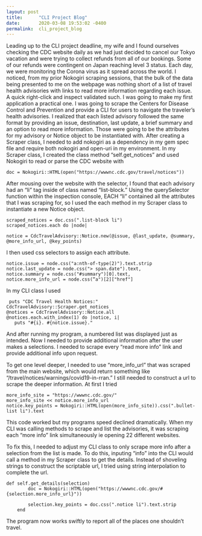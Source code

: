 ```yaml
---
layout: post
title:      "CLI Project Blog"
date:       2020-03-08 19:53:02 -0400
permalink:  cli_project_blog
---
```



Leading up to the CLI project deadline, my wife and I found ourselves checking the CDC website daily as we had just decided to cancel our Tokyo vacation and were trying to collect refunds from all of our bookings. Some of our refunds were contingent on Japan reaching level 3 status. Each day, we were monitoring the Corona virus as it spread across the world. 
I noticed, from my prior Nokogiri scraping sessions, that the bulk of the data being presented to me on the webpage was nothing short of a list of travel health advisories with links to read more information regarding each issue. A quick right-click and inspect validated such. I was going to make my first application a practical one. I was going to scrape the Centers for Disease Control and Prevention and provide a CLI for users to navigate the traveler’s health advisories.
I realized that each listed advisory followed the same format by providing an issue, destination, last update, a brief summary and an option to read more information. Those were going to be the attributes for my advisory or Notice object to be instantiated with.
After creating a Scraper class, I needed to add nokogiri as a dependency in my gem spec file and require both nokogiri and open-uri in my environment. In my Scraper class, I created the class method “self.get_notices” and used Nokogiri to read or parse the CDC website with
```
doc = Nokogiri::HTML(open("https://wwwnc.cdc.gov/travel/notices"))
```
After mousing over the website with the selector, I found that each advisory had an “li” tag inside of class named “list-block.” Using the querySelector function within the inspection console, EACH “li” contained all the attributes that I was scraping for, so I used the each method in my Scraper class to instantiate a new Notice object. 
```
scraped_notices = doc.css(".list-block li")
scraped_notices.each do |node|
                     
notice = CdcTravelAdvisory::Notice.new(@issue, @last_update, @summary, @more_info_url, @key_points)
```

I then used css selectors to assign each attribute.
```
notice.issue = node.css("a:nth-of-type(2)").text.strip
notice.last_update = node.css("> span.date").text, 
notice.summary = node.css("#summary")[0].text, 
notice.more_info_url = node.css(“a")[2]["href"]
```
In my CLI class I used
```
 puts "CDC Travel Health Notices:"
CdcTravelAdvisory::Scraper.get_notices
@notices = CdcTravelAdvisory::Notice.all
@notices.each.with_index(1) do |notice, i|
   puts "#{i}. #{notice.issue}."
```
And after running my program, a numbered list was displayed just as intended. Now I needed to provide additional information after the user makes a selections. I needed to scrape every “read more info” link and provide additional info upon request. 

To get one level deeper, I needed to use “more_info_url” that was scraped from the main website, which would return something like “/travel/notices/warnings/covid19-in-rran.” I still needed to construct a url to scrape the deeper information. At first I tried 
```
more_info_site = "https://wwwnc.cdc.gov/"
more_info_site << notice.more_info_url
notice.key_points = Nokogiri::HTML(open(more_info_site)).css(".bullet-list li").text
```
This code worked but my programs speed declined dramatically. When my CLI was calling methods to scrape and list the advisories, it was scraping each “more info” link simultaneously ie opening 22 different websites. 

 To fix this, I needed to adjust my CLI class to only scrape more info after a selection from the list is made. To do this, inputing “info” into the CLI would call a method in my Scraper class to get the details. 
Instead of shoveling strings to construct the scriptable url, I tried using string interpolation to complete the url. 
```
def self.get_details(selection)
        doc = Nokogiri::HTML(open("https://wwwnc.cdc.gov/#{selection.more_info_url}"))
        
        selection.key_points = doc.css(".notice li").text.strip
    end
```
The program now works swiftly to report all of the places one shouldn’t travel. 
